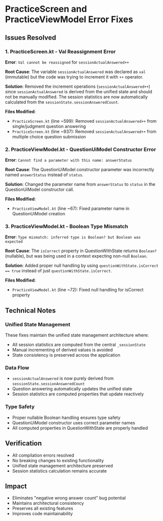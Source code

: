 # PracticeScreen and PracticeViewModel Error Fixes

## Issues Resolved

### 1. PracticeScreen.kt - Val Reassignment Error
**Error**: `Val cannot be reassigned` for `sessionActualAnswered++`

**Root Cause**: The variable `sessionActualAnswered` was declared as `val` (immutable) but the code was trying to increment it with `++` operator.

**Solution**: Removed the increment operations (`sessionActualAnswered++`) since `sessionActualAnswered` is derived from the unified state and should not be manually modified. The session statistics are now automatically calculated from the `sessionState.sessionAnsweredCount`.

**Files Modified**:
- `PracticeScreen.kt` (line ~599): Removed `sessionActualAnswered++` from single/judgment question answering
- `PracticeScreen.kt` (line ~937): Removed `sessionActualAnswered++` from multiple choice question submission

### 2. PracticeViewModel.kt - QuestionUiModel Constructor Error
**Error**: `Cannot find a parameter with this name: answerStatus`

**Root Cause**: The QuestionUiModel constructor parameter was incorrectly named `answerStatus` instead of `status`.

**Solution**: Changed the parameter name from `answerStatus` to `status` in the QuestionUiModel constructor call.

**Files Modified**:
- `PracticeViewModel.kt` (line ~67): Fixed parameter name in QuestionUiModel creation

### 3. PracticeViewModel.kt - Boolean Type Mismatch
**Error**: `Type mismatch: inferred type is Boolean? but Boolean was expected`

**Root Cause**: The `isCorrect` property in QuestionWithState returns `Boolean?` (nullable), but was being used in a context expecting non-null `Boolean`.

**Solution**: Added proper null handling by using `questionWithState.isCorrect == true` instead of just `questionWithState.isCorrect`.

**Files Modified**:
- `PracticeViewModel.kt` (line ~72): Fixed null handling for isCorrect property

## Technical Notes

### Unified State Management
These fixes maintain the unified state management architecture where:
- All session statistics are computed from the central `_sessionState`
- Manual incrementing of derived values is avoided
- State consistency is preserved across the application

### Data Flow
- `sessionActualAnswered` is now purely derived from `sessionState.sessionAnsweredCount`
- Question answering automatically updates the unified state
- Session statistics are computed properties that update reactively

### Type Safety
- Proper nullable Boolean handling ensures type safety
- QuestionUiModel constructor uses correct parameter names
- All computed properties in QuestionWithState are properly handled

## Verification
- All compilation errors resolved
- No breaking changes to existing functionality
- Unified state management architecture preserved
- Session statistics calculation remains accurate

## Impact
- Eliminates "negative wrong answer count" bug potential
- Maintains architectural consistency
- Preserves all existing features
- Improves code maintainability
